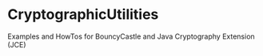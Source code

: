 # CryptographicUtilities
Examples and HowTos for BouncyCastle and Java Cryptography Extension (JCE)
